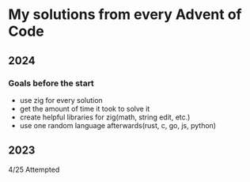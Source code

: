 # My solutions from every Advent of Code
## 2024
### Goals before the start
- use zig for every solution
- get the amount of time it took to solve it
- create helpful libraries for zig(math, string edit, etc.)
- use one random language afterwards(rust, c, go, js, python)
## 2023
4/25 Attempted

